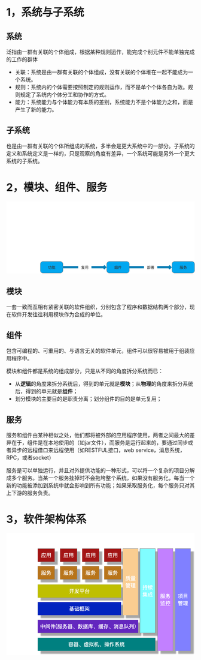 # 1，系统与子系统
## **系统**
泛指由一群有关联的个体组成，根据某种规则运作，能完成个别元件不能单独完成的工作的群体

- 关联：系统是由一群有关联的个体组成，没有关联的个体堆在一起不能成为一个系统。
- 规则：系统内的个体需要按照制定的规则运作，而不是单个个体各自为政。规则规定了系统内个体分工和协作的方式。
- 能力：系统能力与个体能力有本质的差别，系统能力不是个体能力之和，而是产生了新的能力。

## **子系统**
也是由一群有关联的个体所组成的系统，多半会是更大系统中的一部分。子系统的定义和系统定义是一样的，只是观察的角度有差异，一个系统可能是另外一个更大系统的子系统。


# 2，模块、组件、服务

![module_ser](imgs/模块组件和服务.png)

## **模块**
一套一致而互相有紧密关联的软件组织，分别包含了程序和数据结构两个部分，现在软件开发往往利用模块作为合成的单位。

## **组件**
包含可编程的、可重用的、与语言无关的软件单元，组件可以很容易被用于组装应用程序中。

模块和组件都是系统的组成部分，只是从不同的角度拆分系统而已：
- 从**逻辑**的角度来拆分系统后，得到的单元就是**模块**；从**物理**的角度来拆分系统后，得到的单元就是**组件**；
- 划分模块的主要目的是职责分离；划分组件的目的是单元复用；

## **服务**
服务和组件由某种相似之处，他们都将被外部的应用程序使用，两者之间最大的差异在于，组件是在本地使用的（如jar文件），而服务是运行起来的，要通过同步或者异步的远程借口来远程使用（如RESTFUL接口，web service，消息系统，RPC，或者socket）

服务是可以单独运行，并且对外提供功能的一种形式，可以将一个复杂的项目分解成多个服务。当某一个服务挂掉时不会拖垮整个系统，如果没有服务化，每当一个新的功能被添加到系统中就会影响到所有功能；如果采取服务化，每个服务只对其上下游的服务负责。


# 3，软件架构体系
![software_structure](./imgs/%E8%BD%AF%E4%BB%B6%E6%9E%B6%E6%9E%84%E4%BD%93%E7%B3%BB.png)



